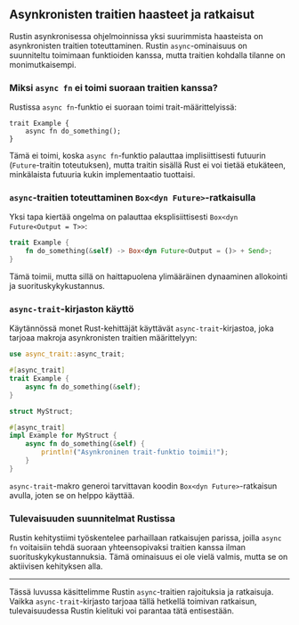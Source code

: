 ## Asynkronisten traitien haasteet ja ratkaisut

Rustin asynkronisessa ohjelmoinnissa yksi suurimmista haasteista on asynkronisten traitien toteuttaminen. Rustin `async`-ominaisuus on suunniteltu toimimaan funktioiden kanssa, mutta traitien kohdalla tilanne on monimutkaisempi.

### Miksi `async fn` ei toimi suoraan traitien kanssa?

Rustissa `async fn`-funktio ei suoraan toimi trait-määrittelyissä:

```rust,ignore,does_not_compile
trait Example {
    async fn do_something();
}
```

Tämä ei toimi, koska `async fn`-funktio palauttaa implisiittisesti futuurin (`Future`-traitin toteutuksen), mutta traitin sisällä Rust ei voi tietää etukäteen, minkälaista futuuria kukin implementaatio tuottaisi.

### `async`-traitien toteuttaminen `Box<dyn Future>`-ratkaisulla

Yksi tapa kiertää ongelma on palauttaa eksplisiittisesti `Box<dyn Future<Output = T>>`:

```rust
trait Example {
    fn do_something(&self) -> Box<dyn Future<Output = ()> + Send>;
}
```

Tämä toimii, mutta sillä on haittapuolena ylimääräinen dynaaminen allokointi ja suorituskykykustannus.

### `async-trait`-kirjaston käyttö

Käytännössä monet Rust-kehittäjät käyttävät `async-trait`-kirjastoa, joka tarjoaa makroja asynkronisten traitien määrittelyyn:

```rust
use async_trait::async_trait;

#[async_trait]
trait Example {
    async fn do_something(&self);
}

struct MyStruct;

#[async_trait]
impl Example for MyStruct {
    async fn do_something(&self) {
        println!("Asynkroninen trait-funktio toimii!");
    }
}
```

`async-trait`-makro generoi tarvittavan koodin `Box<dyn Future>`-ratkaisun avulla, joten se on helppo käyttää.

### Tulevaisuuden suunnitelmat Rustissa

Rustin kehitystiimi työskentelee parhaillaan ratkaisujen parissa, joilla `async fn` voitaisiin tehdä suoraan yhteensopivaksi traitien kanssa ilman suorituskykykustannuksia. Tämä ominaisuus ei ole vielä valmis, mutta se on aktiivisen kehityksen alla.

---

Tässä luvussa käsittelimme Rustin `async`-traitien rajoituksia ja ratkaisuja. Vaikka `async-trait`-kirjasto tarjoaa tällä hetkellä toimivan ratkaisun, tulevaisuudessa Rustin kielituki voi parantaa tätä entisestään.
